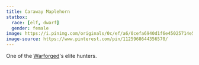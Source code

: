 ```yaml
---
title: Caraway Maplehorn
statbox:
  race: [elf, dwarf]
  gender: female
image: https://i.pinimg.com/originals/0c/ef/a6/0cefa6940d1f6e45025714e503b9e28b.jpg
image-source: https://www.pinterest.com/pin/1125968644356570/
---
```


One of the [Warforged](../relics/warforged)'s elite hunters.
